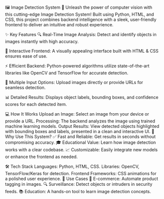 🖼️ Image Detection System 🌟
Unleash the power of computer vision with this cutting-edge Image Detection System! Built using Python, HTML, and CSS, this project combines backend intelligence with a sleek, user-friendly frontend to deliver an intuitive and robust experience.

✨ Key Features
🔍 Real-Time Image Analysis: Detect and identify objects in images instantly with high accuracy.

🎨 Interactive Frontend: A visually appealing interface built with HTML & CSS ensures ease of use.

⚡ Efficient Backend: Python-powered algorithms utilize state-of-the-art libraries like OpenCV and TensorFlow for accurate detection.

📂 Multiple Input Options: Upload images directly or provide URLs for seamless detection.

📊 Detailed Results: Displays object labels, bounding boxes, and confidence scores for each detected item.

💻 How It Works
Upload an Image: Select an image from your device or provide a URL.
Processing: The backend analyzes the image using trained machine learning models.
Output Results: View detected objects highlighted with bounding boxes and labels, presented in a clean and interactive UI.
🎯 Why Use This System?
✅ Fast and Reliable: Get results in seconds without compromising accuracy.
🎓 Educational Value: Learn how image detection works with a clear codebase.
📈 Customizable: Easily integrate new models or enhance the frontend as needed.

🛠️ Tech Stack
Languages: Python, HTML, CSS.
Libraries: OpenCV, TensorFlow/Keras for detection.
Frontend Frameworks: CSS animations for a polished user experience.
🌟 Use Cases
🛒 E-commerce: Automate product tagging in images.
🔍 Surveillance: Detect objects or intruders in security feeds.
📚 Education: A hands-on tool to learn image detection concepts.
